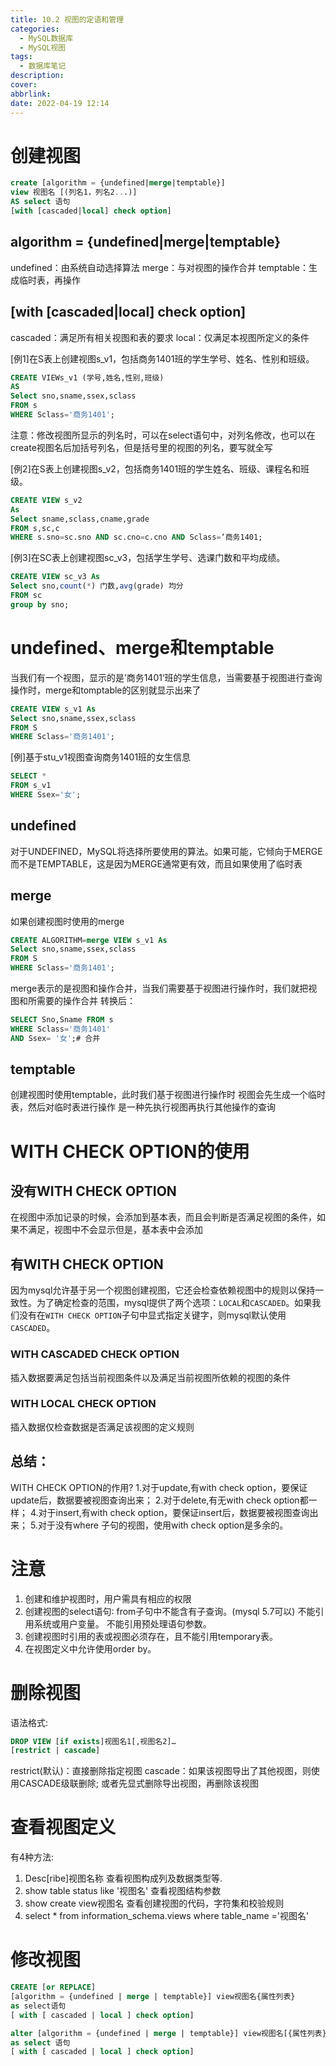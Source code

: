 ```yaml
---
title: 10.2 视图的定语和管理
categories:
  - MySQL数据库
  - MySQL视图
tags:
  - 数据库笔记
description: 
cover: 
abbrlink: 
date: 2022-04-19 12:14
---
```


# 创建视图
```sql
create [algorithm = {undefined|merge|temptable}]
view 视图名 [(列名1，列名2...)]
AS select 语句
[with [cascaded|local] check option]
```

## algorithm = {undefined|merge|temptable}
undefined：由系统自动选择算法
merge：与对视图的操作合并
temptable：生成临时表，再操作

## [with [cascaded|local] check option]
cascaded：满足所有相关视图和表的要求
local：仅满足本视图所定义的条件


[例1]在S表上创建视图s_v1，包括商务1401班的学生学号、姓名、性别和班级。
```sql
CREATE VIEWs_v1 (学号,姓名,性别,班级)
AS
Select sno,sname,ssex,sclass
FROM s
WHERE Sclass='商务1401';
```
注意：修改视图所显示的列名时，可以在select语句中，对列名修改，也可以在create视图名后加括号列名，但是括号里的视图的列名，要写就全写

[例2]在S表上创建视图s_v2，包括商务1401班的学生姓名、班级、课程名和班级。
```sql
CREATE VIEW s_v2
As
Select sname,sclass,cname,grade
FROM s,sc,c
WHERE s.sno=sc.sno AND sc.cno=c.cno AND Sclass=‘商务1401;
```

[例3]在SC表上创建视图sc_v3，包括学生学号、选课门数和平均成绩。
```sql
CREATE VIEW sc_v3 As
Select sno,count(*) 门数,avg(grade) 均分
FROM sc
group by sno;
```


# undefined、merge和temptable
当我们有一个视图，显示的是’商务1401‘班的学生信息，当需要基于视图进行查询操作时，merge和tomptable的区别就显示出来了
```sql
CREATE VIEW s_v1 As 
Select sno,sname,ssex,sclass
FROM S
WHERE Sclass='商务1401';
```
[例]基于stu_v1视图查询商务1401班的女生信息
```sql
SELECT *
FROM s_v1
WHERE Ssex='女';
```

## undefined
对于UNDEFINED，MySQL将选择所要使⽤的算法。如果可能，它倾向于MERGE⽽不是TEMPTABLE，这是因为MERGE通常更有效，⽽且如果使⽤了临时表

## merge
如果创建视图时使用的merge
```sql
CREATE ALGORITHM=merge VIEW s_v1 As 
Select sno,sname,ssex,sclass
FROM S
WHERE Sclass='商务1401';
```
merge表示的是视图和操作合并，当我们需要基于视图进行操作时，我们就把视图和所需要的操作合并
转换后：
```sql
SELECT Sno,Sname FROM s
WHERE Sclass='商务1401'
AND Ssex= '女';# 合并
```

## temptable
创建视图时使用temptable，此时我们基于视图进行操作时
视图会先生成一个临时表，然后对临时表进行操作
是一种先执行视图再执行其他操作的查询


# WITH CHECK OPTION的使用
## 没有WITH CHECK OPTION
在视图中添加记录的时候，会添加到基本表，而且会判断是否满足视图的条件，如果不满足，视图中不会显示但是，基本表中会添加

## 有WITH CHECK OPTION
因为mysql允许基于另一个视图创建视图，它还会检查依赖视图中的规则以保持一致性。为了确定检查的范围，mysql提供了两个选项：`LOCAL`和`CASCADED`。如果我们没有在`WITH CHECK OPTION`子句中显式指定关键字，则mysql默认使用`CASCADED`。
### WITH CASCADED CHECK OPTION
插入数据要满足包括当前视图条件以及满足当前视图所依赖的视图的条件

### WITH LOCAL CHECK OPTION
插入数据仅检查数据是否满足该视图的定义规则

## 总结：
WITH CHECK OPTION的作用?
1.对于update,有with check option，要保证update后，数据要被视图查询出来；
2.对于delete,有无with check option都一样；
4.对于insert,有with check option，要保证insert后，数据要被视图查询出来；
5.对于没有where 子句的视图，使用with check option是多余的。


# 注意
1. 创建和维护视图时，用户需具有相应的权限
2. 创建视图的select语句∶
	from子句中不能含有子查询。(mysql 5.7可以)
	不能引用系统或用户变量。
	不能引用预处理语句参数。	
3. 创建视图时引用的表或视图必须存在，且不能引用temporary表。
4. 在视图定义中允许使用order by。


# 删除视图
语法格式:
```sql
DROP VIEW [if exists]视图名1[,视图名2]…
[restrict | cascade]
```

restrict(默认)：直接删除指定视图
cascade：如果该视图导出了其他视图，则使用CASCADE级联删除;
或者先显式删除导出视图，再删除该视图

# 查看视图定义
有4种方法:
1. Desc[ribe]视图名称
	查看视图构成列及数据类型等. 
2. show table status like '视图名'
	查看视图结构参数
3. show create view视图名
	查看创建视图的代码，字符集和校验规则
4. select * from information_schema.views
	where table_name ='视图名'

# 修改视图
```sql
CREATE [or REPLACE]
[algorithm = {undefined | merge | temptable}] view视图名{属性列表}
as select语句
[ with [ cascaded | local ] check option]

```

```sql
alter [algorithm = {undefined | merge | temptable}] view视图名[{属性列表}
as select 语句
[ with [ cascaded | local ] check option]
```




